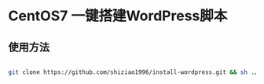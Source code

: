 # CentOS7 一键搭建WordPress脚本

## 使用方法

```bash

git clone https://github.com/shiziao1996/install-wordpress.git && sh ./install-wordpress/install.sh

```

